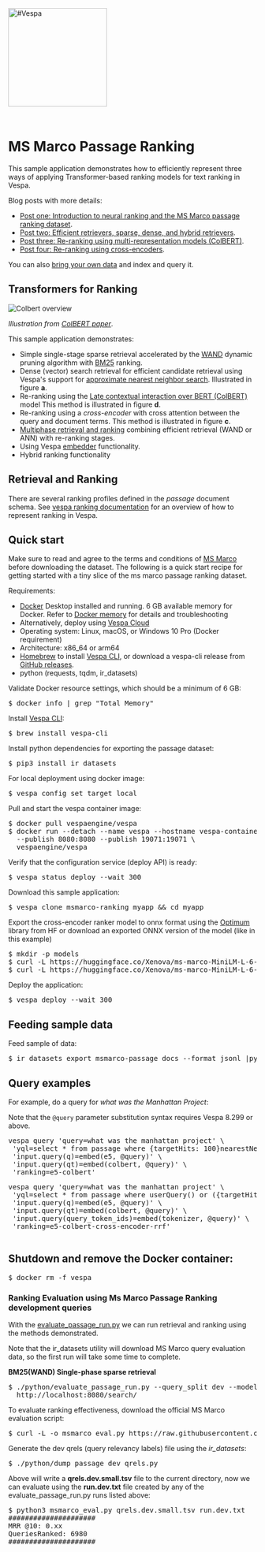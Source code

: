 <!-- Copyright Vespa.ai. Licensed under the terms of the Apache 2.0 license. See LICENSE in the project root.-->

<picture>
  <source media="(prefers-color-scheme: dark)" srcset="https://vespa.ai/assets/vespa-ai-logo-heather.svg">
  <source media="(prefers-color-scheme: light)" srcset="https://vespa.ai/assets/vespa-ai-logo-rock.svg">
  <img alt="#Vespa" width="200" src="https://vespa.ai/assets/vespa-ai-logo-rock.svg" style="margin-bottom: 25px;">
</picture>

# MS Marco Passage Ranking  

This sample application demonstrates how to efficiently represent three ways of applying Transformer-based ranking 
models for text ranking in Vespa.

Blog posts with more details:

- [Post one: Introduction to neural ranking and the MS Marco passage ranking dataset](https://blog.vespa.ai/pretrained-transformer-language-models-for-search-part-1/).
- [Post two: Efficient retrievers, sparse, dense, and hybrid retrievers](https://blog.vespa.ai/pretrained-transformer-language-models-for-search-part-2/).
- [Post three: Re-ranking using multi-representation models (ColBERT)](https://blog.vespa.ai/pretrained-transformer-language-models-for-search-part-3/).
- [Post four: Re-ranking using cross-encoders](https://blog.vespa.ai/pretrained-transformer-language-models-for-search-part-4/).


You can also [bring your own data](#bring-your-own-data) and index and query it. 

## Transformers for Ranking 
![Colbert overview](img/colbert_illustration.png)

*Illustration from [ColBERT paper](https://arxiv.org/abs/2004.12832)*.

This sample application demonstrates:

- Simple single-stage sparse retrieval accelerated by the
  [WAND](https://docs.vespa.ai/en/using-wand-with-vespa.html)
  dynamic pruning algorithm with [BM25](https://docs.vespa.ai/en/reference/bm25.html) ranking.  
- Dense (vector) search retrieval for efficient candidate retrieval
  using Vespa's support for [approximate nearest neighbor search](https://docs.vespa.ai/en/approximate-nn-hnsw.html).
  Illustrated in figure **a**. 
- Re-ranking using the [Late contextual interaction over BERT (ColBERT)](https://arxiv.org/abs/2004.12832) model
  This method is illustrated in figure **d**. 
- Re-ranking using a *cross-encoder* with cross attention between the query and document terms.
  This method is illustrated in figure **c**.
- [Multiphase retrieval and ranking](https://docs.vespa.ai/en/phased-ranking.html)
  combining efficient retrieval (WAND or ANN) with re-ranking stages.
- Using Vespa [embedder](https://docs.vespa.ai/en/embedding.html) functionality.
- Hybrid ranking functionality 


## Retrieval and Ranking 
There are several ranking profiles defined in the *passage* document schema. 
See [vespa ranking documentation](https://docs.vespa.ai/en/ranking.html)
for an overview of how to represent ranking in Vespa.

## Quick start
Make sure to read and agree to the terms and conditions of [MS Marco](https://microsoft.github.io/msmarco/) 
before downloading the dataset. The following is a quick start recipe for getting started with a tiny slice of 
the ms marco passage ranking dataset.

Requirements:

* [Docker](https://www.docker.com/) Desktop installed and running. 6 GB available memory for Docker.
  Refer to [Docker memory](https://docs.vespa.ai/en/operations-selfhosted/docker-containers.html#memory)
  for details and troubleshooting
* Alternatively, deploy using [Vespa Cloud](https://cloud.vespa.ai/)
* Operating system: Linux, macOS, or Windows 10 Pro (Docker requirement)
* Architecture: x86_64 or arm64
* [Homebrew](https://brew.sh/) to install [Vespa CLI](https://docs.vespa.ai/en/vespa-cli.html), or download 
  a vespa-cli release from [GitHub releases](https://github.com/vespa-engine/vespa/releases).
* python (requests, tqdm, ir_datasets)


Validate Docker resource settings, which should be a minimum of 6 GB:
<pre>
$ docker info | grep "Total Memory"
</pre>

Install [Vespa CLI](https://docs.vespa.ai/en/vespa-cli.html):
<pre>
$ brew install vespa-cli
</pre>

Install python dependencies for exporting the passage dataset: 

<pre data-test="exec">
$ pip3 install ir_datasets 
</pre>

For local deployment using docker image:
<pre data-test="exec">
$ vespa config set target local
</pre>

Pull and start the vespa container image:
<pre data-test="exec">
$ docker pull vespaengine/vespa
$ docker run --detach --name vespa --hostname vespa-container \
  --publish 8080:8080 --publish 19071:19071 \
  vespaengine/vespa
</pre>

Verify that the configuration service (deploy API) is ready:
<pre data-test="exec">
$ vespa status deploy --wait 300
</pre>

Download this sample application:
<pre data-test="exec">
$ vespa clone msmarco-ranking myapp && cd myapp
</pre>

Export the cross-encoder ranker model to onnx format using the [Optimum](https://huggingface.co/docs/optimum/index)
library from HF or download an exported ONNX version of the model (like in this example)

<pre data-test="exec">
$ mkdir -p models
$ curl -L https://huggingface.co/Xenova/ms-marco-MiniLM-L-6-v2/resolve/main/onnx/model.onnx -o models/model.onnx
$ curl -L https://huggingface.co/Xenova/ms-marco-MiniLM-L-6-v2/raw/main/tokenizer.json -o models/tokenizer.json
</pre>

Deploy the application:

<pre data-test="exec" data-test-assert-contains="Success">
$ vespa deploy --wait 300 
</pre>

## Feeding sample data

Feed sample of data:
<pre data-test="exec">
$ ir_datasets export msmarco-passage docs --format jsonl |python3 python/to-vespa-feed.py |head -1000 | vespa feed - 
</pre>

## Query examples 

For example, do a query for *what was the Manhattan Project*: 

Note that the `@query` parameter substitution syntax requires Vespa 8.299 or above. 

<pre data-test="exec" data-test-assert-contains='Manhattan'>
vespa query 'query=what was the manhattan project' \
 'yql=select * from passage where {targetHits: 100}nearestNeighbor(e5, q)'\
 'input.query(q)=embed(e5, @query)' \
 'input.query(qt)=embed(colbert, @query)' \
 'ranking=e5-colbert' 
</pre>

<pre data-test="exec" data-test-assert-contains='Manhattan'>
vespa query 'query=what was the manhattan project' \
 'yql=select * from passage where userQuery() or ({targetHits: 100}nearestNeighbor(e5, q))'\
 'input.query(q)=embed(e5, @query)' \
 'input.query(qt)=embed(colbert, @query)' \
 'input.query(query_token_ids)=embed(tokenizer, @query)' \
 'ranking=e5-colbert-cross-encoder-rrf'
 </pre>

## Shutdown and remove the Docker container:

<pre data-test="after">
$ docker rm -f vespa
</pre>


### Ranking Evaluation using Ms Marco Passage Ranking development queries

With the [evaluate_passage_run.py](src/main/python/evaluate_passage_run.py)
we can run retrieval and ranking using the methods demonstrated.

Note that the ir_datasets utility will download MS Marco query evaluation data,
so the first run will take some time to complete. 

**BM25(WAND) Single-phase sparse retrieval**
<pre>
$ ./python/evaluate_passage_run.py --query_split dev --model bm25 --endpoint \
  http://localhost:8080/search/
</pre>

To evaluate ranking effectiveness, download the official MS Marco evaluation script:
<pre>
$ curl -L -o msmarco_eval.py https://raw.githubusercontent.com/spacemanidol/MSMARCO/master/Ranking/Baselines/msmarco_eval.py
</pre>

Generate the dev qrels (query relevancy labels) file using the *ir_datasets*:
<pre>
$ ./python/dump_passage_dev_qrels.py
</pre>

Above will write a **qrels.dev.small.tsv** file to the current directory,
now we can evaluate using the **run.dev.txt** file created by any of the evaluate_passage_run.py runs listed above:
<pre>
$ python3 msmarco_eval.py qrels.dev.small.tsv run.dev.txt
#####################
MRR @10: 0.xx
QueriesRanked: 6980
#####################
</pre>
